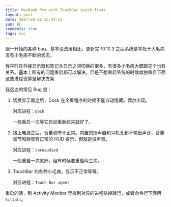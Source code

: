 ```yaml
---
title: MacBook Pro with TouchBar quick fixes
layout: post
date: 2017-02-16 15:44:51
yun: 铣
comments: true
tags: mac
---
```


跟一开始的各种 bug，基本没法用相比，更新完 10.12.3 之后系统基本处于大毛病没有小毛病不断的状态。

我平时在外接显示器和笔记本显示之间切换的很多，有很多小毛病大概跟这个也有关系。基本上所有的问题重启都可以解决，但是不想重启系统的时候单独重启下面这些进程也算是解决方案

我这边的常见 Bug 是：

1. 切换显示器之后，Dock 在全屏程序的时候不能自动隐藏。偶尔出现。

   对应进程：`Dock`

   一般重启一次等它自动重新起来就好了。

2. 接上电源之后，音量调节不正常。内置的扬声器和耳机孔都不输出声音，音量调节和静音有正常的 HUD 提示，但就是没声音。

   对应进程：`coreaudiod`

   一般重启一次就好，但有时候要重启两三次。

3. TouchBar 的各种小毛病，显示不正常等等。

   对应进程：`Touch Bar agent`

重启的话，到 Activity Monitor 里找到对应的进程杀掉就行，或者命令行下面用 `killall`。
